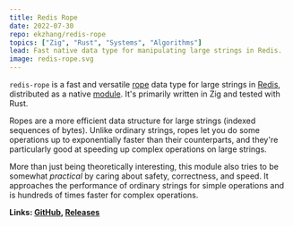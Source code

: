 ```yaml
---
title: Redis Rope
date: 2022-07-30
repo: ekzhang/redis-rope
topics: ["Zig", "Rust", "Systems", "Algorithms"]
lead: Fast native data type for manipulating large strings in Redis.
image: redis-rope.svg
---
```


`redis-rope` is a fast and versatile
[rope](<https://en.wikipedia.org/wiki/Rope_(data_structure)>) data type for
large strings in [Redis](https://redis.io), distributed as a native
[module](https://redis.io/docs/reference/modules/). It's primarily written in
Zig and tested with Rust.

Ropes are a more efficient data structure for large strings (indexed sequences
of bytes). Unlike ordinary strings, ropes let you do some operations up to
exponentially faster than their counterparts, and they're particularly good at
speeding up complex operations on large strings.

More than just being theoretically interesting, this module also tries to be
somewhat _practical_ by caring about safety, correctness, and speed. It
approaches the performance of ordinary strings for simple operations and is
hundreds of times faster for complex operations.

**Links: [GitHub](https://github.com/ekzhang/redis-rope),
[Releases](https://github.com/ekzhang/redis-rope/releases)**
